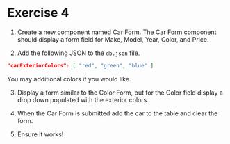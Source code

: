 # Exercise 4

1. Create a new component named Car Form. The Car Form component should display a form field for Make, Model, Year, Color, and Price.

2. Add the following JSON to the `db.json` file.

```json
"carExteriorColors": [ "red", "green", "blue" ]
```

You may additional colors if you would like.

3. Display a form similar to the Color Form, but for the Color field display a drop down populated with the exterior colors.

4. When the Car Form is submitted add the car to the table and clear the form.

5. Ensure it works!